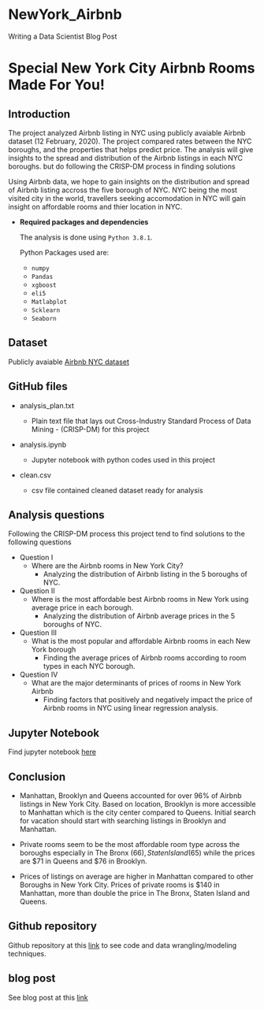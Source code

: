# NewYork_Airbnb
Writing a Data Scientist Blog Post

# Special New York City Airbnb Rooms Made For You!

## Introduction
The project analyzed Airbnb listing in NYC using publicly avaiable Airbnb dataset (12 February, 2020). The project compared rates between the NYC boroughs, and the properties that helps predict price. The analysis will give insights to the spread and distribution of the Airbnb listings in each NYC boroughs. but do following the CRISP-DM process in finding solutions

Using Airbnb data, we hope to gain insights on the distribution and spread of Airbnb listing accross the five borough of NYC. NYC being the most visited city in the world, travellers seeking accomodation in NYC will gain insight on affordable rooms and thier location in NYC.

* **Required packages and dependencies** 
  
  The analysis is done using `Python 3.8.1`. 
  
  Python Packages used are: 
  
    - `numpy`
    - `Pandas`
    - `xgboost`
    - `eli5`
    - `Matlabplot`
    - `Scklearn`
    - `Seaborn`
    
 ## Dataset
 Publicly avaiable [Airbnb NYC dataset](http://insideairbnb.com/get-the-data.html)
 
 ## GitHub files
 * analysis_plan.txt
    - Plain text file that lays out Cross-Industry Standard Process of Data Mining - (CRISP-DM) for this project
  
 * analysis.ipynb
    - Jupyter notebook with python codes used in this project
    
 * clean.csv
    - csv file contained cleaned dataset ready for analysis
 
 ## Analysis questions
 Following the CRISP-DM process this project tend to find solutions to the following questions

* Question I
   - Where are the Airbnb rooms in New York City?
      -  Analyzing the distribution of Airbnb listing in the 5 boroughs of NYC.
* Question II
  - Where is the most affordable best Airbnb rooms in New York using average price in each borough.
    -  Analyzing the distribution of Airbnb average prices in the 5 boroughs of NYC.
* Question III
  - What is the most popular and affordable Airbnb rooms in each New York borough
    - Finding the average prices of Airbnb rooms according to room types in each NYC borough.
* Question IV
  - What are the major determinants of prices of rooms in New York Airbnb 
    - Finding factors that positively and negatively impact the price of Airbnb rooms in NYC using linear regression analysis.

## Jupyter Notebook
Find jupyter notebook [here]()

## Conclusion
* Manhattan, Brooklyn and Queens accounted for over 96% of Airbnb listings in New York City. Based on location, Brooklyn is more accessible to Manhattan which is the city center compared to Queens. Initial search for vacation should start with searching listings in Brooklyn and Manhattan.

* Private rooms seem to be the most affordable room type across the boroughs especially in The Bronx ($66), Staten Island ($65) while the prices are $71 in Queens and $76 in Brooklyn.

* Prices of listings on average are higher in Manhattan compared to other Boroughs in New York City. Prices of private rooms is $140 in Manhattan, more than double the price in The Bronx, Staten Island and Queens.

## Github repository 
Github repository at this [link](https://github.com/jocoder22/NewYork_Airbnb) to see code and data wrangling/modeling techniques.

## blog post 
See blog post at this [link](https://medium.com/@okigbookey/special-new-york-city-airbnb-rooms-made-for-you-4699a4584144) 
   


